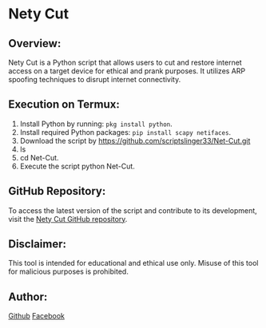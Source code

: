 # Nety Cut

## Overview:
Nety Cut is a Python script that allows users to cut and restore internet access on a target device for ethical and prank purposes. It utilizes ARP spoofing techniques to disrupt internet connectivity.

## Execution on Termux:
1. Install Python by running: `pkg install python`.
2. Install required Python packages: `pip install scapy netifaces`.
3. Download the script by https://github.com/scriptslinger33/Net-Cut.git
4. ls
5. cd Net-Cut.
6. Execute the script python Net-Cut.

## GitHub Repository:
To access the latest version of the script and contribute to its development, visit the [Nety Cut GitHub repository](<https://github.com/scriptslinger33/Net-Cut.git>).

## Disclaimer:
This tool is intended for educational and ethical use only. Misuse of this tool for malicious purposes is prohibited.

## Author:
[Github](<https://github.com/scriptslinger33>)
[Facebook](<https://www.facebook.com/darkside0012?mibextid=rS40aB7S9Ucbxw6v>)

